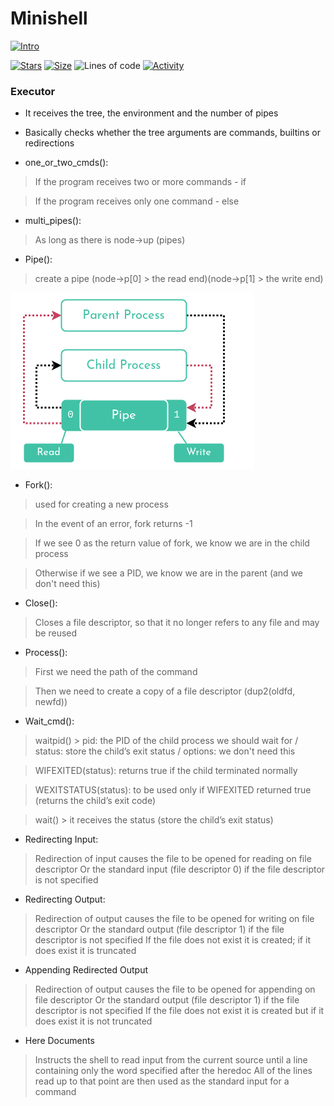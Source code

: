 # Minishell

[![Intro](https://img.shields.io/badge/Cursus-Minishell-success?style=for-the-badge&logo=42)](https://github.com/bshintak/Minishell)
 
 [![Stars](https://img.shields.io/github/stars/bshintak/Minishell?color=ffff00&label=Stars&logo=Stars&style=?style=flat)](https://github.com/bshintak/Minishell)
 [![Size](https://img.shields.io/github/repo-size/bshintak/Minishell?color=blue&label=Size&logo=Size&style=?style=flat)](https://github.com/bshintak/Minishell)
 ![Lines of code](https://img.shields.io/tokei/lines/github/bshintak/Minishell?color=blueviolet)
 [![Activity](https://img.shields.io/github/last-commit/bshintak/Minishell?color=red&label=Last%20Commit&style=flat)](https://github.com/bshintak/Minishell)

### Executor
- It receives the tree, the environment and the number of pipes

- Basically checks whether the tree arguments are commands, builtins or redirections

- one_or_two_cmds():
> If the program receives two or more commands - if

> If the program receives only one command - else

- multi_pipes():
> As long as there is node->up (pipes)

- Pipe():
> create a pipe (node->p[0] > the read end)(node->p[1] > the write end)

<p align="left">
  <img src=https://raw.githubusercontent.com/bshintak/Minishell/main/pipe_diagram.png />
</p>

- Fork():
> used for creating a new process

> In the event of an error, fork returns -1

> If we see 0 as the return value of fork, we know we are in the child process

> Otherwise if we see a PID, we know we are in the parent (and we don't need this)

- Close():
> Closes a file descriptor, so that it no longer refers to any file and may be reused

- Process():
> First we need the path of the command

> Then we need to create a copy of a file descriptor (dup2(oldfd, newfd))

- Wait_cmd():
> waitpid() > pid: the PID of the child process we should wait for / status: store the child’s exit status / options: we don't need this

> WIFEXITED(status): returns true if the child terminated normally

> WEXITSTATUS(status): to be used only if WIFEXITED returned true (returns the child’s exit code)

> wait() > it receives the status (store the child’s exit status)

- Redirecting Input:
> Redirection of input causes the file to be opened for reading on file descriptor 
> Or the standard input (file descriptor 0) if the file descriptor is not specified

- Redirecting Output:
> Redirection of output causes the file to be opened for writing on file descriptor
> Or the standard output (file descriptor 1) if the file descriptor is not specified
> If the file does not exist it is created; if it does exist it is truncated

- Appending Redirected Output
> Redirection of output causes the file to be opened for appending on file descriptor
> Or the standard output (file descriptor 1) if the file descriptor is not specified
> If the file does not exist it is created but if it does exist it is not truncated

- Here Documents
> Instructs the shell to read input from the current source until a line containing only the word specified after the heredoc
> All of the lines read up to that point are then used as the standard input for a command
